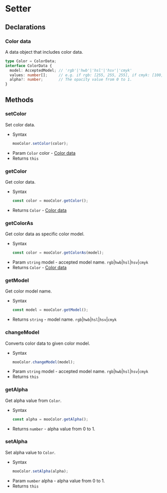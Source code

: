 # Setter

## Declarations

### Color data

A data object that includes color data.

``` ts
type Color = ColorData;
interface ColorData {
  model: AcceptedModel; // 'rgb'|'hwb'|'hsl'|'hsv'|'cmyk'
  values: number[];     // e.g. if rgb: [255, 255, 255], if cmyk: [100, 100, 0, 100]
  alpha?: number;       // The opacity value from 0 to 1.
}
```

## Methods

### setColor

Set color data.

- Syntax
  ``` js
  mooColor.setColor(color);
  ```
- Param `Color` color - [Color data](#color-data)
- Returns `this`

### getColor

Get color data.

- Syntax
  ``` js
  const color = mooColor.getColor();
  ```
- Returns `Color` - [Color data](#color-data)

### getColorAs

Get color data as specific color model.

- Syntax
  ``` js
  const color = mooColor.getColorAs(model);
  ```
- Param `string` model - accepted model name. `rgb`|`hwb`|`hsl`|`hsv`|`cmyk`
- Returns `Color` - [Color data](#color-data)

### getModel

Get color model name.

- Syntax
  ``` js
  const model = mooColor.getModel();
  ```
- Returns `string` - model name. `rgb`|`hwb`|`hsl`|`hsv`|`cmyk`

### changeModel

Converts color data to given color model.

- Syntax
  ``` js
  mooColor.changeModel(model);
  ```
- Param `string` model - accepted model name. `rgb`|`hwb`|`hsl`|`hsv`|`cmyk`
- Returns `this`

### getAlpha

Get alpha value from `Color`.

- Syntax
  ``` js
  const alpha = mooColor.getAlpha();
  ```
- Returns `number` - alpha value from 0 to 1.

### setAlpha

Set alpha value to `Color`.

- Syntax
  ``` js
  mooColor.setAlpha(alpha);
  ```
- Param `number` alpha - alpha value from 0 to 1.
- Returns `this`
